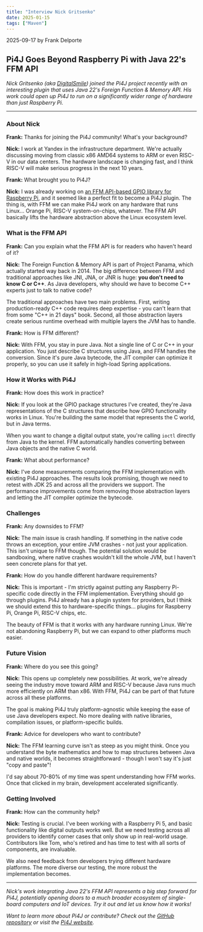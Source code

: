 ```yaml
---
title: "Interview Nick Gritsenko"
date: 2025-01-15
tags: ["Maven"]
---
```


2025-09-17 by Frank Delporte

## Pi4J Goes Beyond Raspberry Pi with Java 22's FFM API

*Nick Gritsenko (aka [DigitalSmile](https://www.linkedin.com/in/nick-gritsenko/)) joined the Pi4J project recently with an interesting plugin that uses Java 22's Foreign Function & Memory API. His work could open up Pi4J to run on a significantly wider range of hardware than just Raspberry Pi.*

---

### About Nick

**Frank:** Thanks for joining the Pi4J community! What's your background?

**Nick:** I work at Yandex in the infrastructure department. We're actually discussing moving from classic x86 AMD64 systems to ARM or even RISC-V in our data centers. The hardware landscape is changing fast, and I think RISC-V will make serious progress in the next 10 years.

**Frank:** What brought you to Pi4J?

**Nick:** I was already working on [an FFM API-based GPIO library for Raspberry Pi](https://github.com/DigitalSmile/gpio), and it seemed like a perfect fit to become a Pi4J plugin. The thing is, with FFM we can make Pi4J work on any hardware that runs Linux... Orange Pi, RISC-V system-on-chips, whatever. The FFM API basically lifts the hardware abstraction above the Linux ecosystem level.

### What is the FFM API

**Frank:** Can you explain what the FFM API is for readers who haven't heard of it?

**Nick:** The Foreign Function & Memory API is part of Project Panama, which actually started way back in 2014. The big difference between FFM and traditional approaches like JNI, JNA, or JNR is huge: **you don't need to know C or C++**. As Java developers, why should we have to become C++ experts just to talk to native code?

The traditional approaches have two main problems. First, writing production-ready C++ code requires deep expertise - you can't learn that from some "C++ in 21 days" book. Second, all those abstraction layers create serious runtime overhead with multiple layers the JVM has to handle.

**Frank:** How is FFM different?

**Nick:** With FFM, you stay in pure Java. Not a single line of C or C++ in your application. You just describe C structures using Java, and FFM handles the conversion. Since it's pure Java bytecode, the JIT compiler can optimize it properly, so you can use it safely in high-load Spring applications.

### How it Works with Pi4J

**Frank:** How does this work in practice?

**Nick:** If you look at the GPIO package structures I've created, they're Java representations of the C structures that describe how GPIO functionality works in Linux. You're building the same model that represents the C world, but in Java terms.

When you want to change a digital output state, you're calling `ioctl` directly from Java to the kernel. FFM automatically handles converting between Java objects and the native C world.

**Frank:** What about performance?

**Nick:** I've done measurements comparing the FFM implementation with existing Pi4J approaches. The results look promising, though we need to retest with JDK 25 and across all the providers we support. The performance improvements come from removing those abstraction layers and letting the JIT compiler optimize the bytecode.

### Challenges

**Frank:** Any downsides to FFM?

**Nick:** The main issue is crash handling. If something in the native code throws an exception, your entire JVM crashes - not just your application. This isn't unique to FFM though. The potential solution would be sandboxing, where native crashes wouldn't kill the whole JVM, but I haven't seen concrete plans for that yet.

**Frank:** How do you handle different hardware requirements?

**Nick:** This is important - I'm strictly against putting any Raspberry Pi-specific code directly in the FFM implementation. Everything should go through plugins. Pi4J already has a plugin system for providers, but I think we should extend this to hardware-specific things... plugins for Raspberry Pi, Orange Pi, RISC-V chips, etc.

The beauty of FFM is that it works with any hardware running Linux. We're not abandoning Raspberry Pi, but we can expand to other platforms much easier.

### Future Vision

**Frank:** Where do you see this going?

**Nick:** This opens up completely new possibilities. At work, we're already seeing the industry move toward ARM and RISC-V because Java runs much more efficiently on ARM than x86. With FFM, Pi4J can be part of that future across all these platforms.

The goal is making Pi4J truly platform-agnostic while keeping the ease of use Java developers expect. No more dealing with native libraries, compilation issues, or platform-specific builds.

**Frank:** Advice for developers who want to contribute?

**Nick:** The FFM learning curve isn't as steep as you might think. Once you understand the byte mathematics and how to map structures between Java and native worlds, it becomes straightforward - though I won't say it's just "copy and paste"!

I'd say about 70-80% of my time was spent understanding how FFM works. Once that clicked in my brain, development accelerated significantly.

### Getting Involved

**Frank:** How can the community help?

**Nick:** Testing is crucial. I've been working with a Raspberry Pi 5, and basic functionality like digital outputs works well. But we need testing across all providers to identify corner cases that only show up in real-world usage. Contributors like Tom, who's retired and has time to test with all sorts of components, are invaluable.

We also need feedback from developers trying different hardware platforms. The more diverse our testing, the more robust the implementation becomes.

---

*Nick's work integrating Java 22's FFM API represents a big step forward for Pi4J, potentially opening doors to a much broader ecosystem of single-board computers and IoT devices. Try it out and let us know how it works!*

*Want to learn more about Pi4J or contribute? Check out the [GitHub repository](https://github.com/Pi4J/pi4j-v2) or visit the [Pi4J website](https://www.pi4j.com).*